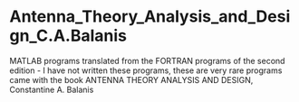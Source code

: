 # Antenna_Theory_Analysis_and_Design_C.A.Balanis
 MATLAB programs translated from the FORTRAN programs of the second edition - I have not written these programs, these are very rare programs came with the book ANTENNA THEORY ANALYSIS AND DESIGN, Constantine A. Balanis

